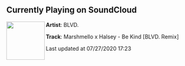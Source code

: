 ## Currently Playing on SoundCloud

[<img align="left" width="100" src="https://i1.sndcdn.com/artworks-CFkX22JzysyluEZq-h1CxCg-t50x50.jpg">](https://soundcloud.com/blvdmusic/marshmello-halsey-be-kind-blvd-remix)

**Artist**: BLVD. 

**Track**: Marshmello x Halsey - Be Kind [BLVD. Remix]

Last updated at 07/27/2020 17:23
